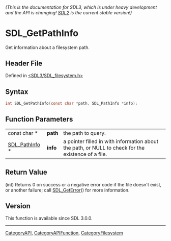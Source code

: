 ###### (This is the documentation for SDL3, which is under heavy development and the API is changing! [SDL2](https://wiki.libsdl.org/SDL2/) is the current stable version!)
# SDL_GetPathInfo

Get information about a filesystem path.

## Header File

Defined in [<SDL3/SDL_filesystem.h>](https://github.com/libsdl-org/SDL/blob/main/include/SDL3/SDL_filesystem.h)

## Syntax

```c
int SDL_GetPathInfo(const char *path, SDL_PathInfo *info);
```

## Function Parameters

|                                |          |                                                                                                    |
| ------------------------------ | -------- | -------------------------------------------------------------------------------------------------- |
| const char *                   | **path** | the path to query.                                                                                 |
| [SDL_PathInfo](SDL_PathInfo) * | **info** | a pointer filled in with information about the path, or NULL to check for the existence of a file. |

## Return Value

(int) Returns 0 on success or a negative error code if the file doesn't
exist, or another failure; call [SDL_GetError](SDL_GetError)() for more
information.

## Version

This function is available since SDL 3.0.0.

----
[CategoryAPI](CategoryAPI), [CategoryAPIFunction](CategoryAPIFunction), [CategoryFilesystem](CategoryFilesystem)

